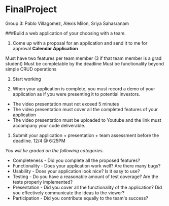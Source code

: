 # FinalProject
Group 3: Pablo Villagomez, Alexis Milon, Sriya Sahasranam


###Build a web application of your choosing with a team.

1. Come up with a proposal for an application and send it to me for approval
**Calendar Application**


Must have two features per team member (3 if that team member is a grad student)
Must be completable by the deadline
Must be functionality beyond simple CRUD operations


1. Start working


1. When your application is complete, you must record a demo of your application as if you were presenting it to potential investors.
* The video presentation must not exceed 5 minutes
* The video presentation must cover all the completed features of your application
* The video presentation must be uploaded to Youtube and the link must accompany your code deliverable.


1. Submit your application + presentation + team assessment before the deadline. 12/4 @ 6:25PM


*You will be graded on the following categories.*
* Completeness - Did you complete all the proposed features?
* Functionality - Does your application work well? Are there many bugs?
* Usability - Does your application look nice? Is it easy to use?
* Testing - Do you have a reasonable amount of test coverage? Are the tests properly implemented?
* Presentation - Did you cover all the functionality of the application? Did you effectively communicate the ideas to the viewer?
* Participation - Did you contribute equally to the team's success?
